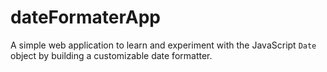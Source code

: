 # dateFormaterApp
A simple web application to learn and experiment with the JavaScript `Date` object by building a customizable date formatter.
